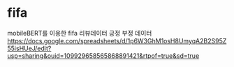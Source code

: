 # fifa
mobileBERT를 이용한 fifa 리뷰데이터 긍정 부정 데이터
https://docs.google.com/spreadsheets/d/1p6W3GhM1osH8UmyqA2B2S95Z55isHUeJ/edit?usp=sharing&ouid=109929658565868891421&rtpof=true&sd=true
